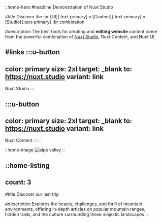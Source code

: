 ::home-hero
#headline
Demonstration of Nuxt Studio

#title
Discover the :br [UI]{.text-primary} x [Content]{.text-primary} x [Studio]{.text-primary} :br combination

#description
The best tools for creating and **editing website** content come from the powerful combination of [Nuxt Studio](https://nuxt.studio), Nuxt Content, and Nuxt UI.

#links
  :::u-button
  ---
  color: primary
  size: 2xl
  target: _blank
  to: https://nuxt.studio
  variant: link
  ---
  Nuxt Studio
  :::

  :::u-button
  ---
  color: primary
  size: 2xl
  target: _blank
  to: https://nuxt.studio
  variant: link
  ---
  Nuxt Content
  :::
::

::home-image
![alps valley](/Alps2.webp)
::

::home-listing
---
count: 3
---
#title
Discover our last trip

#description
Explores the beauty, challenges, and thrill of mountain environments, offering in-depth articles on popular mountain ranges, hidden trails, and the culture surrounding these majestic landscapes
::
